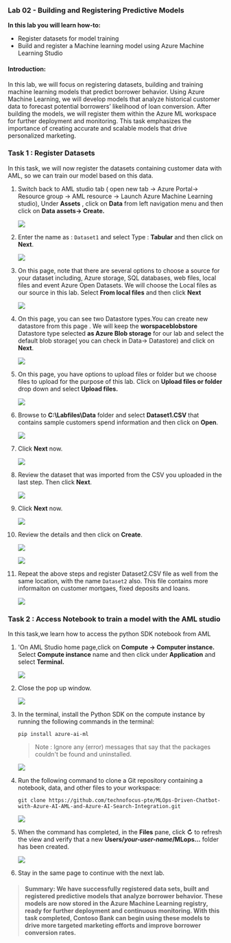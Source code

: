 ### **Lab 02 - Building and Registering Predictive Models**

**In this lab you will learn how-to:**

- Register datasets for model training 
- Build and register a Machine learning model using Azure Machine Learning Studio


#### **Introduction:**
In this lab, we will focus on registering datasets, building and training machine learning models that predict borrower behavior. Using Azure Machine Learning, we will develop models that analyze historical customer data to forecast potential borrowers’ likelihood of loan conversion. After building the models, we will register them within the Azure ML workspace for further deployment and monitoring. This task emphasizes the importance of creating accurate and scalable models that drive personalized marketing.


### **Task 1 : Register Datasets**

 In this task, we will now register the datasets containing customer data with AML, so we can train our model based on this data. 

1.  Switch back to AML studio tab ( open new tab -> Azure Portal-> Resource group -> AML resource -> Launch Azure Machine Learning
    studio), Under **Assets** , click on **Data** from left navigation menu and then click on **Data assets-> Create.**

    ![](./media/image42.png)

2.  Enter the name as : `Dataset1` and select Type : **Tabular** and then click on **Next**.

    ![](./media/image43.png)

3.  On this page, note that there are several options to choose a source for your dataset including, Azure storage, SQL databases, web files, local files and event Azure Open Datasets. We will choose the Local files as our source in this lab. Select **From local files** and then click **Next**

    ![](./media/image44.png)

4.  On this page, you can see two Datastore types.You can create new datastore from this page . We will keep the **worspaceblobstore** Datastore type selected **as Azure Blob storage** for our lab and select the default blob storage( you can check in Data-\> Datastore) and click on **Next**.

    ![](./media/image45.png)

5.  On this page, you have options to upload files or folder but we choose files to upload for the purpose of this lab. Click on **Upload files or folder** drop down and select **Upload files.**

    ![](./media/image46.png)

6.  Browse to **C:\Labfiles\Data** folder and select **Dataset1.CSV** that contains sample customers spend information and then click on **Open**.

    ![](./media/image47.png)

7.  Click **Next** now.

    ![](./media/image48.png)

8.  Review the dataset that was imported from the CSV you uploaded in the last step. Then click **Next**.

    ![](./media/image49.png)

9.  Click **Next** now.

    ![](./media/image50.png)

10. Review the details and then click on **Create**.

    ![](./media/image51.png)

    ![](./media/image52.png)

11. Repeat the above steps and register Dataset2.CSV file as well from the same location, with the name `Dataset2` also. This file contains more informaiton on customer mortgaes, fixed deposits and loans. 

    ![](./media/image53.png)

### **Task 2 : Access Notebook to train a model with the AML studio**

In this task,we learn how to access the python SDK notebook from AML

1.  'On AML Studio home page,click on **Compute -> Computer instance.** Select **Compute instance** name and then click under **Application** and select
    **Terminal.**

    ![](./media/image54.png)

2.  Close the pop up window.

    ![](./media/image55.png)

3. In the terminal, install the Python SDK on the compute instance by running the following commands in the terminal:

    `pip install azure-ai-ml`

    >Note : Ignore any (error) messages that say that the packages couldn't be found and uninstalled.

    ![](./media/image56.png)

4. Run the following command to clone a Git repository containing a notebook, data, and other files to your workspace:

    `git clone https://github.com/technofocus-pte/MLOps-Driven-Chatbot-with-Azure-AI-AML-and-Azure-AI-Search-Integration.git`

    ![](./media/image57.png)

5. When the command has completed, in the **Files** pane, click **↻** to refresh the view and verify that a
    new **Users/*your-user-name*/MLops…** folder has been created.

    ![](./media/image58.png)

6. Stay in the same page to continue with the next lab.

>#### **Summary:** We have successfully registered data sets, built and registered predictive models that analyze borrower behavior. These models are now stored in the Azure Machine Learning registry, ready for further deployment and continuous monitoring. With this task completed, Contoso Bank can begin using these models to drive more targeted marketing efforts and improve borrower conversion rates.
